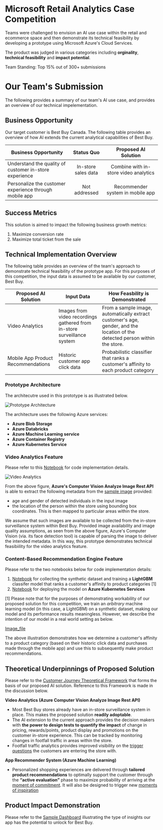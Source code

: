 # Microsoft Retail Analytics Case Competition
Teams were challenged to envision an AI use case within the retail and ecommerce space and then demonstrate its technical feasibility by developing a prototype using Microsoft Azure's Cloud Services. 

The product was judged in various categories including **orginality**, **technical feasibility** and **impact potential**.

Team Standing: Top 15% out of 300+ submissions

# Our Team's Submission

The following provides a summary of our team's AI use case, and provides an overview of our technical impelementation.

## Business Opportunity

Our target customer is Best Buy Canada. The following table provides an overview of how AI extends the current analytical capabilities of Best Buy.

| Business Opportunity | Status Quo  | Proposed AI Solution  |
| ---   | :-: | :-: |
| Understand the quality of customer in-store experience | In-store sales data | Combine with in-store video analytics |
| Personalize the customer experience through mobile app | Not addressed | Recommender system in mobile app |

## Success Metrics
This solution is aimed to impact the following business growth metrics:

1)	Maximize conversion rate 
2)	Maximize total ticket from the sale

## Technical Implementation Overview
The following table provides an overview of the team's approach to demonstrate technical feasibility of the prototype app.
For this purposes of this competition, the input data is assumed to be available by our customer, Best Buy.

| Proposed AI Solution | Input Data  | How Feasbility is Demonstrated  |
| ---   | --- | --- |
| Video Analytics |  Images from video recordings gathered from in-store surveillance system | From a sample image, automatically extract customer's age, gender, and the location of the detected person within the store. |
| Mobile App Product Recommendations | Historic customer app click data | Probabilistic classifier that ranks a customer's affinity to each product category |

### Prototype Architecture

The architecutre used in this prototype is as illustrated below.

![Prototype Architecture](https://github.com/sahilsaxena21/case_competition_microsoft/blob/master/images/prototype_architecture.png)

The architecture uses the following Azure services:

* **Azure Blob Storage**
* **Azure Databricks**
* **Azure Machine Learning service**
* **Azure Container Registry**
* **Azure Kubernetes Service**


### Video Analytics Feature
Please refer to this [Notebook](https://github.com/sahilsaxena21/case_competition_microsoft/blob/master/image_analytics.ipynb) for code implementation details.  

![Video Analytics](https://github.com/sahilsaxena21/case_competition_microsoft/blob/master/images/sample_image_read.png)

From the above figure, **Azure's Computer Vision Analyze Image Rest API** is able to extract the following metadata from the [sample image](https://github.com/sahilsaxena21/case_competition_microsoft/blob/master/img_1_jpeg.jpg) provided:
* age and gender of detected individuals in the input image
*	the location of the person within the store using bounding box coordinates. This is then mapped to particular areas within the store.

We assume that such images are available to be collected from the in-store surveillance system within Best Buy. Provided image availability and image quality assumptions, as seen from the above figure, Azure's Computer Vision (via. its face detection tool) is capable of parsing the image to deliver the intended metadata. In this way, this prototype demonstrates technical feasibiility for the video analytics feature.  

### Content-Based Recommendation Engine Feature
Please refer to the two notebooks below for code implementation details:
1) [Notebook](https://github.com/sahilsaxena21/case_competition_microsoft/blob/master/mmlspark_lightgbm_prototype.ipynb) for collecting the synthetic dataset and training a **LightGBM** classifer model that ranks a customer's affinity to product categories [1]
2) [Notebook](https://github.com/sahilsaxena21/case_competition_microsoft/blob/master/lightgbm_prototype.ipynb) for deploying the model on **Azure Kubernetes Services** 

[1] Please note that for the purposes of demonstrating workability of our proposed solution for this competition, we train an _arbitrary_ machine learning model (in this case, a LightGBM) on a synthetic dataset, making our model and its performance results meaningless. However, we describe the intention of our model in a real world setting as below.

[Image_file](https://github.com/sahilsaxena21/case_competition_microsoft/blob/master/images/recommendation_engine_intent.JPG)

The above illustration demonstrates how we determine a customer's affinity to a product category (based on their historic click data and purchases made through the mobile app) and use this to subsequently make product recommendations.

## Theoretical Underpinnings of Proposed Solution
Please refer to the [Customer Journey Theoretical Framework](https://github.com/sahilsaxena21/case_competition_microsoft/blob/master/Customer%20Journey%20Theoretical%20Framework.pdf) that forms the basis of our proposed AI solution. Reference to this Framework is made in the discussion below.

**Video Analytics (Azure Computer Vision Analyze Image Rest API)**

*	Most Best Buy stores already have an in-store surveillance system in place. This makes the proposed solution **readily adoptable**.
*	The AI extension to the current approach provides the decision makers with **the power to design tests to quantify the impact** of change in pricing, rewards/points, product display and promotions on the customer in-store experience. This can be tracked by monitoring changes in footfall traffic in areas within the store.
*	Footfall traffic analytics provides improved visibility on the [trigger questions](https://github.com/sahilsaxena21/case_competition_microsoft/blob/master/Customer%20Journey%20Theoretical%20Framework.pdf) the customers are entering the store with.

**App Recommender System (Azure Machine Learning)**

*	Personalized shopping experiences are delivered through **tailored product recommendations** to optimally support the customer through the **“active evaluation”** phase to maximize probability of arriving at the [moment of commitment](https://github.com/sahilsaxena21/case_competition_microsoft/blob/master/Customer%20Journey%20Theoretical%20Framework.pdf). It will also be designed to trigger new [moments of inspiration](https://github.com/sahilsaxena21/case_competition_microsoft/blob/master/Customer%20Journey%20Theoretical%20Framework.pdf)

## Product Impact Demonstration
Please refer to the [Sample Dashboard](https://github.com/sahilsaxena21/case_competition_microsoft/blob/master/Sample%20Dashboard.pdf) illustrating the type of insights our app has the potential to unlock for Best Buy.
